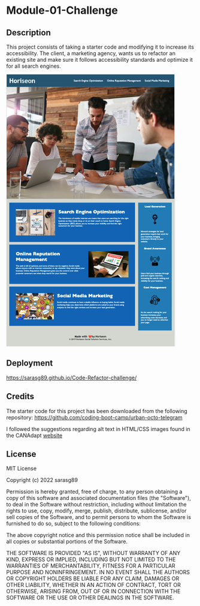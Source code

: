 # Module-01-Challenge

## Description

This project consists of taking a starter code and modifying it to increase its accessibility. The client, a marketing agency, wants us to refactor an existing site and make sure it follows accessibility standards and optimize it for all search engines. 

![](./assets/images/Screenshot-for-README.png)

## Deployment

https://sarasg89.github.io/Code-Refactor-challenge/

## Credits

The starter code for this project has been downloaded from the following repository:
https://github.com/coding-boot-camp/urban-octo-telegram

I followed the suggestions regarding alt text in HTML/CSS images found in the CANAdapt [website](https://www.davidmacd.com/blog/alternate-text-for-css-background-images.html)

## License

MIT License

Copyright (c) 2022 sarasg89

Permission is hereby granted, free of charge, to any person obtaining a copy
of this software and associated documentation files (the "Software"), to deal
in the Software without restriction, including without limitation the rights
to use, copy, modify, merge, publish, distribute, sublicense, and/or sell
copies of the Software, and to permit persons to whom the Software is
furnished to do so, subject to the following conditions:

The above copyright notice and this permission notice shall be included in all
copies or substantial portions of the Software.

THE SOFTWARE IS PROVIDED "AS IS", WITHOUT WARRANTY OF ANY KIND, EXPRESS OR
IMPLIED, INCLUDING BUT NOT LIMITED TO THE WARRANTIES OF MERCHANTABILITY,
FITNESS FOR A PARTICULAR PURPOSE AND NONINFRINGEMENT. IN NO EVENT SHALL THE
AUTHORS OR COPYRIGHT HOLDERS BE LIABLE FOR ANY CLAIM, DAMAGES OR OTHER
LIABILITY, WHETHER IN AN ACTION OF CONTRACT, TORT OR OTHERWISE, ARISING FROM,
OUT OF OR IN CONNECTION WITH THE SOFTWARE OR THE USE OR OTHER DEALINGS IN THE
SOFTWARE.

